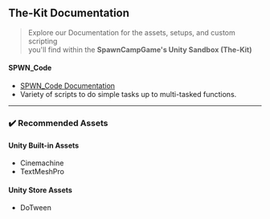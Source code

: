 ## The-Kit Documentation
> Explore our Documentation for the assets, setups, and custom scripting  
> you'll find within the **SpawnCampGame's Unity Sandbox (The-Kit)**

#### SPWN_Code
- [SPWN_Code Documentation](https://github.com/SpawnCampGames/The-Kit/edit/main/Documentation/SPWN_Code.md)
- Variety of scripts to do simple tasks up to multi-tasked functions.

---

### ✔️ Recommended Assets
#### Unity Built-in Assets
- Cinemachine
- TextMeshPro
#### Unity Store Assets
- DoTween
